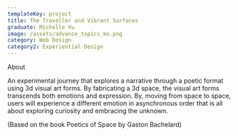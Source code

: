 ```yaml
---
templateKey: project
title: The Traveller and Vibrant Surfaces
graduate: Michelle Vu
image: /assets/advance_topics_mv.png
category: Web Design
category2: Experiential Design
---
```

About

An experimental journey that explores a narrative through a poetic format using 3d visual art forms. By fabricating a 3d space, the visual art forms transcends both emotions and expression. By, moving from space to space, users will experience a different emotion in asynchronous order that is all about exploring curiosity and embracing the unknown. 

(Based on the book Poetics of Space by Gaston Bachelard)
